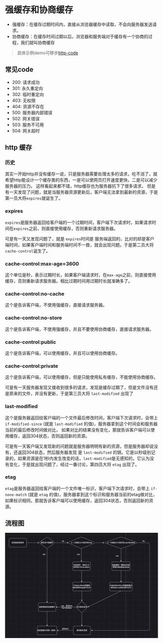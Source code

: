 # 强缓存和协商缓存

- 强缓存：在缓存过期时间内，直接从浏览器缓存中读取，不会向服务器发送请求。
- 协商缓存：在缓存时间过期以后，浏览器和服务端对于缓存有一个协商的过程，我们就叫协商缓存

> 具体示例demo可移步[http-code](https://github.com/xsahxl/http-code)

## 常见code
- 200: 请求成功
- 301: 永久重定向
- 302: 临时重定向
- 403: 无权限
- 404: 资源不存在
- 500: 服务器内部错误
- 502: 网关错误
- 503: 服务不可用
- 504: 网关超时

## http 缓存

### 历史
其实一开始http并没有缓存一说，只是服务器需要处理太多的请求，吃不消了，就希望http能设计一个缓存类的东西，一是可以使网页打开速度更快，二是可以减少服务器的压力。
这样看起来都不错，http缓存也为服务器抗下了很多请求， 但是有一天发现了问题，就是当服务器资源更新后，客户端无法拿到最新的资源，于是第一员大将`expires`就诞生了。

### expires
`expires`是服务器返回给客户端的一个过期时间，客户端下次请求时，如果请求时间在`expires`之前，则直接使用缓存，否则重新请求服务器。

可是有一天又发现问题了，就是 `expires`时间是 服务端返回的，比对的却是客户端时间，如果客户端时间和服务端时间不一致，就会出现问题。于是第二员大将 `cache-control`诞生了。

### cache-control:max-age=3600

这个单位是秒，表示过期时长，如果客户端请求时，在`max-age`之前，则直接使用缓存，否则重新请求服务器。相比过期时间用过期时长就准确多了。

### cache-control:no-cache

这个是告诉客户端，不使用强缓存，直接请求服务器。

### cache-control:no-store
这个是告诉客户端，不使用强缓存，并且不要使用协商缓存，直接请求服务器。

### cache-control:public
这个是告诉客户端，可以使用缓存，并且可以使用协商缓存。

### cache-control:private
这个是告诉客户端，可以使用缓存，但是只能使用私有缓存，不能使用协商缓存。

可是有一天服务器发现又接收到很多的请求，发现是缓存过期了，但是文件没有还是原来的文件，并没有更新，于是第三员大将 `last-modified` 出现了

### last-modified
这个是服务器返回给客户端的一个文件最后修改时间，客户端下次请求时，会带上 `if-modified-since` (就是 `last-modified` 的值)，服务器拿到这个时间会和服务器当前的最后修改时间做对比，
如果对比的结果没有变化，那就告诉客户端可以使用缓存，返回304状态，否则返回新的资源。

可是有一天客户端又发现新的问题就是服务器明明有新的资源，但是服务器却说没有，还返回304状态，然后服务器发现 是 `last-modified` 的锅，它是以秒级别记录的，如果资源是在1秒内发生改变的话，`last-modified`是无感知的，它认为没有变化，于是就出现问题了，经过一番讨论，第四员大将 `etag` 出现了。

### etag

`etag`是服务器返回给客户端的一个文件唯一标识，客户端下次请求时，会带上 `if-none-match` (就是 `etag` 的值)，服务器拿到这个标识和服务器当前的etag做对比，如果标识相同，那就告诉客户端可以使用缓存，返回304状态，否则返回新的资源。

## 流程图
![image](../../public/images/http.png)